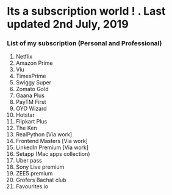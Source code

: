 # Its a subscription world ! . Last updated 2nd July, 2019
### List of my subscription (Personal and Professional)
1. Netflix
2. Amazon Prime
3. Viu
4. TimesPrime
5. Swiggy Super
6. Zomato Gold
7. Gaana Plus
8. PayTM First
9. OYO Wizard
10. Hotstar
11. Flipkart Plus
12. The Ken
13. RealPython [Via work]
14. Frontend Masters [Via work]
15. LinkedIn Premium [Via work]
16. Setapp (Mac apps collection)
17. Uber pass
18. Sony Live premium
19. ZEE5 premium
20. Grofers Bachat club
21. Favourites.io




